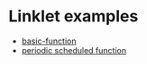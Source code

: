 # Linklet examples

* [basic-function](basic-function/index.js)
* [periodic scheduled function](periodic-scheduled-function/index.js)